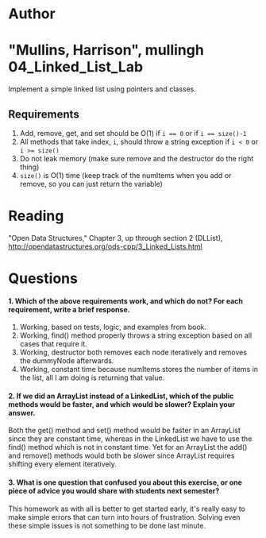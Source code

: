 Author
==========
"Mullins, Harrison", mullingh
04_Linked_List_Lab
==================

Implement a simple linked list using pointers and classes.

Requirements
------------

1. Add, remove, get, and set should be O(1) if `i == 0` or if `i == size()-1`
2. All methods that take index, `i`, should throw a string exception if `i < 0` or `i >= size()`
3. Do not leak memory (make sure remove and the destructor do the right thing)
4. `size()` is O(1) time (keep track of the numItems when you add or remove, so you can just return the variable)

Reading
=======
"Open Data Structures," Chapter 3, up through section 2 (DLList), http://opendatastructures.org/ods-cpp/3_Linked_Lists.html

Questions
=========

#### 1. Which of the above requirements work, and which do not? For each requirement, write a brief response.

1. Working, based on tests, logic, and examples from book.
2. Working, find() method properly throws a string exception based on all cases that require it.
3. Working, destructor both removes each node iteratively and removes the dummyNode afterwards.
4. Working, constant time because numItems stores the number of items in the list, all I am doing is returning that value.

#### 2. If we did an ArrayList instead of a LinkedList, which of the public methods would be faster, and which would be slower? Explain your answer.
Both the get() method and set() method would be faster in an ArrayList since they are constant time, whereas in the LinkedList we have to use the find() method which is not in constant time.  Yet for an ArrayList the add() and remove() methods would both be slower since ArrayList requires shifting every element iteratively.  
#### 3. What is one question that confused you about this exercise, or one piece of advice you would share with students next semester?
This homework as with all is better to get started early, it's really easy to make simple errors that can turn into hours of frustration.  Solving even these simple issues is not something to be done last minute.
